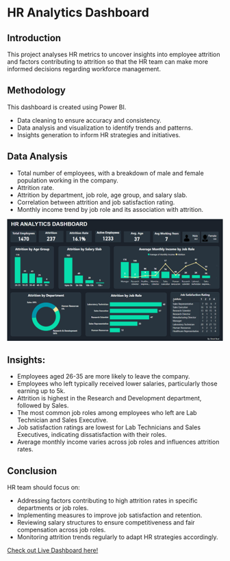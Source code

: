 # HR Analytics Dashboard

## Introduction
This project analyses HR metrics to uncover insights into employee attrition and factors contributing to attrition so that the HR team can make more informed decisions regarding workforce management.

## Methodology
This dashboard is created using Power BI.
- Data cleaning to ensure accuracy and consistency.
- Data analysis and visualization to identify trends and patterns.
- Insights generation to inform HR strategies and initiatives.

## Data Analysis
- Total number of employees, with a breakdown of male and female population working in the company.
- Attrition rate.
- Attrition by department, job role, age group, and salary slab.
- Correlation between attrition and job satisfaction rating.
- Monthly income trend by job role and its association with attrition.

![Dashboard](https://github.com/routshruti/HR-Analytics-Dashoard-Using-PowerBI/blob/main/Dashboard%20View.png)
 
## Insights:
- Employees aged 26-35 are more likely to leave the company.
- Employees who left typically received lower salaries, particularly those earning up to 5k.
- Attrition is highest in the Research and Development department, followed by Sales.
- The most common job roles among employees who left are Lab Technician and Sales Executive.
- Job satisfaction ratings are lowest for Lab Technicians and Sales Executives, indicating dissatisfaction with their roles.
- Average monthly income varies across job roles and influences attrition rates.

## Conclusion
HR team should focus on:
- Addressing factors contributing to high attrition rates in specific departments or job roles.
- Implementing measures to improve job satisfaction and retention.
- Reviewing salary structures to ensure competitiveness and fair compensation across job roles.
- Monitoring attrition trends regularly to adapt HR strategies accordingly.

[Check out Live Dashboard here!](https://app.powerbi.com/view?r=eyJrIjoiOTM0ODYzYjUtZWQzMS00ZmYzLWJiMDgtYmRiMjU0ZTJlZWJlIiwidCI6Ijg2MzI4YTBhLWRhMGMtNGQzZS04OTE5LTc4OTcwMTZiMzNiMyJ9)

